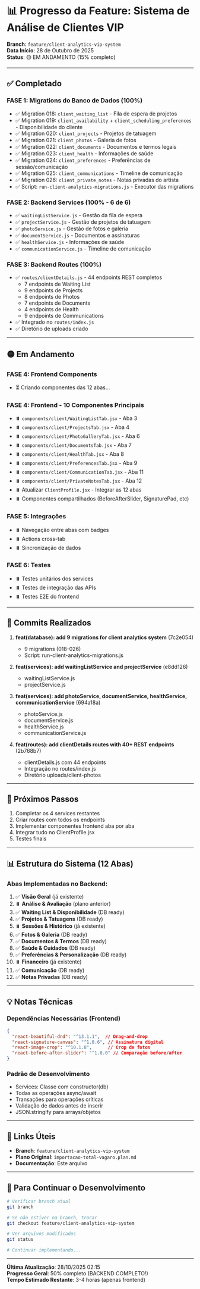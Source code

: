 # 📊 Progresso da Feature: Sistema de Análise de Clientes VIP

**Branch**: `feature/client-analytics-vip-system`  
**Data Início**: 28 de Outubro de 2025  
**Status**: 🟡 EM ANDAMENTO (15% completo)

---

## ✅ Completado

### FASE 1: Migrations do Banco de Dados (100%)
- ✅ Migration 018: `client_waiting_list` - Fila de espera de projetos
- ✅ Migration 019: `client_availability` + `client_scheduling_preferences` - Disponibilidade do cliente
- ✅ Migration 020: `client_projects` - Projetos de tatuagem
- ✅ Migration 021: `client_photos` - Galeria de fotos
- ✅ Migration 022: `client_documents` - Documentos e termos legais
- ✅ Migration 023: `client_health` - Informações de saúde
- ✅ Migration 024: `client_preferences` - Preferências de sessão/comunicação
- ✅ Migration 025: `client_communications` - Timeline de comunicação
- ✅ Migration 026: `client_private_notes` - Notas privadas do artista
- ✅ Script: `run-client-analytics-migrations.js` - Executor das migrations

### FASE 2: Backend Services (100% - 6 de 6)
- ✅ `waitingListService.js` - Gestão da fila de espera
- ✅ `projectService.js` - Gestão de projetos de tatuagem
- ✅ `photoService.js` - Gestão de fotos e galeria
- ✅ `documentService.js` - Documentos e assinaturas
- ✅ `healthService.js` - Informações de saúde
- ✅ `communicationService.js` - Timeline de comunicação

### FASE 3: Backend Routes (100%)
- ✅ `routes/clientDetails.js` - 44 endpoints REST completos
  - 7 endpoints de Waiting List
  - 9 endpoints de Projects
  - 8 endpoints de Photos
  - 7 endpoints de Documents
  - 4 endpoints de Health
  - 9 endpoints de Communications
- ✅ Integrado no `routes/index.js`
- ✅ Diretório de uploads criado

---

## 🟡 Em Andamento

### FASE 4: Frontend Components
- ⏳ Criando componentes das 12 abas...

### FASE 4: Frontend - 10 Componentes Principais
- ⏸️ `components/client/WaitingListTab.jsx` - Aba 3
- ⏸️ `components/client/ProjectsTab.jsx` - Aba 4
- ⏸️ `components/client/PhotoGalleryTab.jsx` - Aba 6
- ⏸️ `components/client/DocumentsTab.jsx` - Aba 7
- ⏸️ `components/client/HealthTab.jsx` - Aba 8
- ⏸️ `components/client/PreferencesTab.jsx` - Aba 9
- ⏸️ `components/client/CommunicationTab.jsx` - Aba 11
- ⏸️ `components/client/PrivateNotesTab.jsx` - Aba 12
- ⏸️ Atualizar `ClientProfile.jsx` - Integrar as 12 abas
- ⏸️ Componentes compartilhados (BeforeAfterSlider, SignaturePad, etc)

### FASE 5: Integrações
- ⏸️ Navegação entre abas com badges
- ⏸️ Actions cross-tab
- ⏸️ Sincronização de dados

### FASE 6: Testes
- ⏸️ Testes unitários dos services
- ⏸️ Testes de integração das APIs
- ⏸️ Testes E2E do frontend

---

## 📝 Commits Realizados

1. **feat(database): add 9 migrations for client analytics system** (7c2e054)
   - 9 migrations (018-026)
   - Script: run-client-analytics-migrations.js

2. **feat(services): add waitingListService and projectService** (e8dd126)
   - waitingListService.js
   - projectService.js

3. **feat(services): add photoService, documentService, healthService, communicationService** (694a18a)
   - photoService.js
   - documentService.js
   - healthService.js
   - communicationService.js

4. **feat(routes): add clientDetails routes with 40+ REST endpoints** (2b768b7)
   - clientDetails.js com 44 endpoints
   - Integração no routes/index.js
   - Diretório uploads/client-photos

---

## 🎯 Próximos Passos

1. Completar os 4 services restantes
2. Criar routes com todos os endpoints
3. Implementar componentes frontend aba por aba
4. Integrar tudo no ClientProfile.jsx
5. Testes finais

---

## 📊 Estrutura do Sistema (12 Abas)

### Abas Implementadas no Backend:
1. ✅ **Visão Geral** (já existente)
2. ⏸️ **Análise & Avaliação** (plano anterior)
3. ✅ **Waiting List & Disponibilidade** (DB ready)
4. ✅ **Projetos & Tatuagens** (DB ready)
5. ⏸️ **Sessões & Histórico** (já existente)
6. ✅ **Fotos & Galeria** (DB ready)
7. ✅ **Documentos & Termos** (DB ready)
8. ✅ **Saúde & Cuidados** (DB ready)
9. ✅ **Preferências & Personalização** (DB ready)
10. ⏸️ **Financeiro** (já existente)
11. ✅ **Comunicação** (DB ready)
12. ✅ **Notas Privadas** (DB ready)

---

## 💡 Notas Técnicas

### Dependências Necessárias (Frontend)
```json
{
  "react-beautiful-dnd": "^13.1.1",  // Drag-and-drop
  "react-signature-canvas": "^1.0.6", // Assinatura digital
  "react-image-crop": "^10.1.8",      // Crop de fotos
  "react-before-after-slider": "^1.0.0" // Comparação before/after
}
```

### Padrão de Desenvolvimento
- Services: Classe com constructor(db)
- Todas as operações async/await
- Transações para operações críticas
- Validação de dados antes de inserir
- JSON.stringify para arrays/objetos

---

## 🔗 Links Úteis

- **Branch**: `feature/client-analytics-vip-system`
- **Plano Original**: `importacao-total-vagaro.plan.md`
- **Documentação**: Este arquivo

---

## 🚀 Para Continuar o Desenvolvimento

```bash
# Verificar branch atual
git branch

# Se não estiver na branch, trocar
git checkout feature/client-analytics-vip-system

# Ver arquivos modificados
git status

# Continuar implementando...
```

---

**Última Atualização**: 28/10/2025 02:15  
**Progresso Geral**: 50% completo (BACKEND COMPLETO!)  
**Tempo Estimado Restante**: 3-4 horas (apenas frontend)

